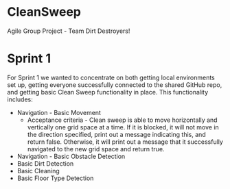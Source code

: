 # CleanSweep
Agile Group Project - Team Dirt Destroyers!

# Sprint 1

For Sprint 1 we wanted to concentrate on both getting local environments set up, getting everyone successfully connected to the shared GitHub repo, and getting basic Clean Sweep functionality in place. This functionality includes:

* Navigation - Basic Movement
    * Acceptance criteria - Clean sweep is able to move horizontally and vertically one grid space at a time. If it is blocked, it will not move in the direction specified, print out a message indicating this, and return false. Otherwise, it will print out a message that it successfully navigated to the new grid space and return true. 
* Navigation - Basic Obstacle Detection
* Basic Dirt Detection
* Basic Cleaning
* Basic Floor Type Detection
